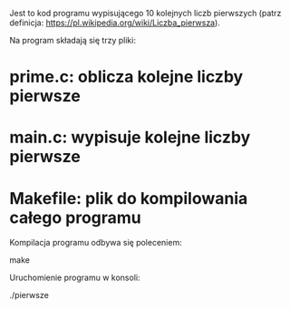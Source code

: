 Jest to kod programu wypisującego 10 kolejnych liczb pierwszych
(patrz definicja: https://pl.wikipedia.org/wiki/Liczba_pierwsza).

Na program składają się trzy pliki:
# prime.c: oblicza kolejne liczby pierwsze
# main.c: wypisuje kolejne liczby pierwsze
# Makefile: plik do kompilowania całego programu

Kompilacja programu odbywa się poleceniem:

make

Uruchomienie programu w konsoli:

./pierwsze


